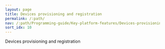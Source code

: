 ```yaml
---
layout: page
title: Devices provisioning and registration
permalink: /:path/
nav: /:path/Programming-guide/Key-platform-features/Devices-provisioning-and-registration/
sort_idx: 10
---
```


Devices provisioning and registration

